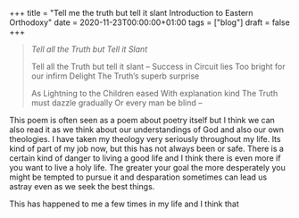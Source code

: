 +++
title = "Tell me the truth but tell it slant Introduction to Eastern Orthodoxy"
date = 2020-11-23T00:00:00+01:00
tags = ["blog"]
draft = false
+++

>
> _Tell all the Truth but Tell it Slant_
>
> Tell all the Truth but tell it slant –
> Success in Circuit lies
> Too bright for our infirm Delight
> The Truth’s superb surprise
>
> As Lightning to the Children eased
> With explanation kind
> The Truth must dazzle gradually
> Or every man be blind –

This poem is often seen as a poem about poetry itself but I think we
can also read it as we think about our understandings of God and
also our own theologies. I have taken my theology very seriously
throughout my life. Its kind of part of my job now, but this has
not always been or safe. There is a certain kind of danger to
living a good life and I think there is even more if you want to
live a holy life. The greater your goal the more desperately you
might be tempted to pursue it and desparation sometimes can lead us
astray even as we seek the best things.

This has happened to me a few times in my life and I think that
